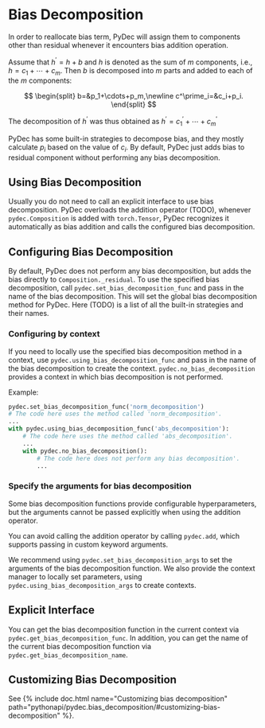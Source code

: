 # Bias Decomposition

In order to reallocate bias term, PyDec will assign them to components other than residual whenever it encounters bias addition operation.

Assume that $h^\prime=h+b$ and $h$ is denoted as the sum of $m$ components, i.e., $h=c_1+\cdots+c_m$. Then $b$ is decomposed into $m$ parts and added to each of the $m$ components:

$$
\begin{split}
b=&p_1+\cdots+p_m,\newline
c^\prime_i=&c_i+p_i.
\end{split}
$$

The decomposition of $h^\prime$ was thus obtained as $h^\prime=c^\prime_1+\cdots+c^\prime_m$

PyDec has some built-in strategies to decompose bias, and they mostly calculate $p_i$ based on the value of $c_i$. By default, PyDec just adds bias to residual component without performing any bias decomposition.

## Using Bias Decomposition

Usually you do not need to call an explicit interface to use bias decomposition. PyDec overloads the addition operator (TODO), whenever `pydec.Composition` is added with `torch.Tensor`, PyDec recognizes it automatically as bias addition and calls the configured bias decomposition.

## Configuring Bias Decomposition

By default, PyDec does not perform any bias decomposition, but adds the bias directly to `Composition._residual`. To use the specified bias decomposition, call `pydec.set_bias_decomposition_func` and pass in the name of the bias decomposition. This will set the global bias decomposition method for PyDec. Here (TODO) is a list of all the built-in strategies and their names.

### Configuring by context

If you need to locally use the specified bias decomposition method in a context, use `pydec.using_bias_decomposition_func` and pass in the name of the bias decomposition to create the context. `pydec.no_bias_decomposition` provides a context in which bias decomposition is not performed.

Example:
```python
pydec.set_bias_decomposition_func('norm_decomposition')
# The code here uses the method called 'norm_decomposition'.
...
with pydec.using_bias_decomposition_func('abs_decomposition'):
    # The code here uses the method called 'abs_decomposition'.
    ...
    with pydec.no_bias_decomposition():
        # The code here does not perform any bias decomposition'.
        ...
```
### Specify the arguments for bias decomposition

Some bias decomposition functions provide configurable hyperparameters, but the arguments cannot be passed explicitly when using the addition operator.

You can avoid calling the addition operator by calling `pydec.add`, which supports passing in custom keyword arguments.

We recommend using `pydec.set_bias_decomposition_args` to set the arguments of the bias decomposition function. We also provide the context manager to locally set parameters, using `pydec.using_bias_decomposition_args` to create contexts.

## Explicit Interface

You can get the bias decomposition function in the current context via `pydec.get_bias_decomposition_func`. In addition, you can get the name of the current bias decomposition function via `pydec.get_bias_decomposition_name`.

## Customizing Bias Decomposition

See {% include doc.html name="Customizing bias decomposition" path="pythonapi/pydec.bias_decomposition/#customizing-bias-decomposition" %}.
